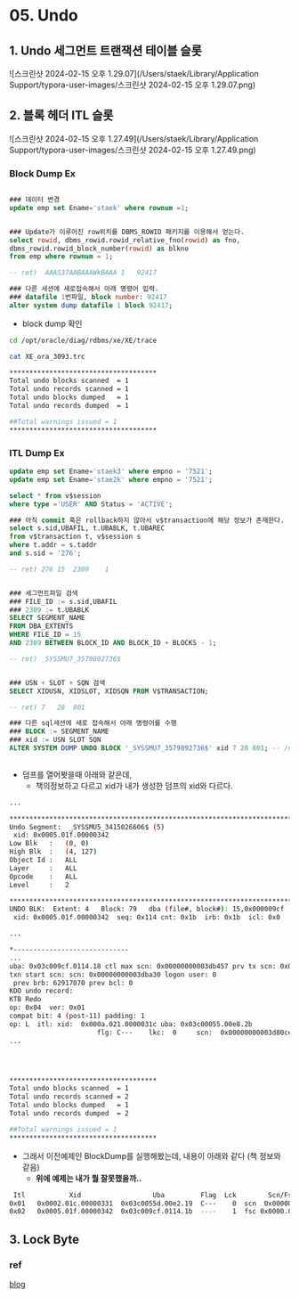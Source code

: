 # 05. Undo







## 1. Undo 세그먼트 트랜잭션 테이블 슬롯







![스크린샷 2024-02-15 오후 1.29.07](/Users/staek/Library/Application Support/typora-user-images/스크린샷 2024-02-15 오후 1.29.07.png)









## 2. 블록 헤더 ITL 슬롯





![스크린샷 2024-02-15 오후 1.27.49](/Users/staek/Library/Application Support/typora-user-images/스크린샷 2024-02-15 오후 1.27.49.png)







### Block Dump Ex

~~~sql

### 데이터 변경
update emp set Ename='staek' where rownum =1;


### Update가 이루어진 row위치를 DBMS_ROWID 패키지를 이용해서 얻는다.
select rowid, dbms_rowid.rowid_relative_fno(rowid) as fno,
dbms_rowid.rowid_block_number(rowid) as blkno
from emp where rownum = 1;

-- ret)  AAAS37AABAAAWkBAAA	1	92417

### 다른 세션에 새로접속해서 아래 명령어 입력.
### datafile 1번파일, block number: 92417
alter system dump datafile 1 block 92417;
~~~

- block dump 확인

~~~sh
cd /opt/oracle/diag/rdbms/xe/XE/trace

cat XE_ora_3093.trc

*************************************
Total undo blocks scanned  = 1
Total undo records scanned = 1
Total undo blocks dumped   = 1
Total undo records dumped  = 1

##Total warnings issued = 1
*************************************
~~~





### ITL Dump Ex

~~~sql
update emp set Ename='staek3' where empno = '7521';
update emp set Ename='stae2k' where empno = '7521';

select * from v$session
where type ='USER' AND Status = 'ACTIVE';

### 아직 commit 혹은 rollback하지 않아서 v$transaction에 해당 정보가 존재한다.
select s.sid,UBAFIL, t.UBABLK, t.UBAREC
from v$transaction t, v$session s
where t.addr = s.taddr
and s.sid = '276';

-- ret) 276	15	2309	1


### 세그먼트파일 검색
### FILE_ID := s.sid,UBAFIL
### 2309 := t.UBABLK
SELECT SEGMENT_NAME 
FROM DBA_EXTENTS 
WHERE FILE_ID = 15
AND 2309 BETWEEN BLOCK_ID AND BLOCK_ID + BLOCKS - 1;

-- ret) _SYSSMU7_3579892736$


### USN + SLOT + SQN 검색
SELECT XIDUSN, XIDSLOT, XIDSQN FROM V$TRANSACTION;

-- ret) 7	28	801

### 다른 sql세션에 새로 접속해서 아래 명령어를 수행
### BLOCK := SEGMENT_NAME
### xid := USN SLOT SQN
ALTER SYSTEM DUMP UNDO BLOCK '_SYSSMU7_3579892736$' xid 7 28 801; -- /opt/oracle/diag/rdbms/xe/XE/trace
  

~~~

- 덤프를 열어봣을때 아래와 같은데,
  - 책의정보하고 다르고 xid가 내가 생성한 덤프의 xid와 다르다.

~~~sh
...

********************************************************************************
Undo Segment:  _SYSSMU5_3415026606$ (5)
 xid: 0x0005.01f.00000342
Low Blk   :   (0, 0)
High Blk  :   (4, 127)
Object Id :   ALL
Layer     :   ALL
Opcode    :   ALL
Level     :   2

********************************************************************************
UNDO BLK:  Extent: 4   Block: 79   dba (file#, block#): 15,0x000009cf
 xid: 0x0005.01f.00000342  seq: 0x114 cnt: 0x1b  irb: 0x1b  icl: 0x0   flg: 0x0000

...

*-----------------------------
...
uba: 0x03c009cf.0114.18 ctl max scn: 0x00000000003db457 prv tx scn: 0x00000000003db459
txn start scn: scn: 0x00000000003dba30 logon user: 0
 prev brb: 62917070 prev bcl: 0
KDO undo record:
KTB Redo
op: 0x04  ver: 0x01
compat bit: 4 (post-11) padding: 1
op: L  itl: xid:  0x000a.021.0000031c uba: 0x03c00055.00e8.2b
                      flg: C---    lkc:  0     scn:  0x00000000003d80ce
...




*************************************
Total undo blocks scanned  = 1
Total undo records scanned = 2
Total undo blocks dumped   = 1
Total undo records dumped  = 2

##Total warnings issued = 1
*************************************
~~~

- 그래서 이전예제인 BlockDump를 실행해봤는데, 내용이 아래와 같다 (책 정보와 같음)
  - **위에 예제는 내가 뭘 잘못했을까..**

~~~sh
 Itl           Xid                  Uba         Flag  Lck        Scn/Fsc
0x01   0x0002.01c.00000331  0x03c0055d.00e2.19  C---    0  scn  0x00000000003daa40
0x02   0x0005.01f.00000342  0x03c009cf.0114.1b  ----    1  fsc 0x0000.00000000
~~~





## 3. Lock Byte



























### ref

[blog](https://dataonair.or.kr/db-tech-reference/d-lounge/technical-data/?mod=document&uid=237742)

